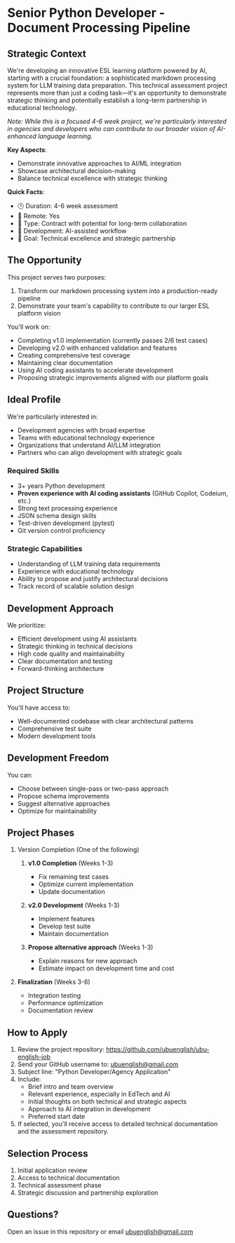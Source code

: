 # Senior Python Developer - Document Processing Pipeline

## Strategic Context

We're developing an innovative ESL learning platform powered by AI, starting with a crucial foundation: a sophisticated markdown processing system for LLM training data preparation. This technical assessment project represents more than just a coding task—it's an opportunity to demonstrate strategic thinking and potentially establish a long-term partnership in educational technology.

*Note: While this is a focused 4-6 week project, we're particularly interested in agencies and developers who can contribute to our broader vision of AI-enhanced language learning.*

**Key Aspects**:
- Demonstrate innovative approaches to AI/ML integration
- Showcase architectural decision-making
- Balance technical excellence with strategic thinking

**Quick Facts**:
- 🕒 Duration: 4-6 week assessment
- 📍 Remote: Yes
- 🔧 Type: Contract with potential for long-term collaboration
- 🤖 Development: AI-assisted workflow
- 🎯 Goal: Technical excellence and strategic partnership

## The Opportunity

This project serves two purposes:
1. Transform our markdown processing system into a production-ready pipeline
2. Demonstrate your team's capability to contribute to our larger ESL platform vision

You'll work on:
- Completing v1.0 implementation (currently passes 2/6 test cases)
- Developing v2.0 with enhanced validation and features
- Creating comprehensive test coverage
- Maintaining clear documentation
- Using AI coding assistants to accelerate development
- Proposing strategic improvements aligned with our platform goals

## Ideal Profile

We're particularly interested in:
- Development agencies with broad expertise
- Teams with educational technology experience
- Organizations that understand AI/LLM integration
- Partners who can align development with strategic goals

### Required Skills

- 3+ years Python development
- **Proven experience with AI coding assistants** (GitHub Copilot, Codeium, etc.)
- Strong text processing experience
- JSON schema design skills
- Test-driven development (pytest)
- Git version control proficiency

### Strategic Capabilities

- Understanding of LLM training data requirements
- Experience with educational technology
- Ability to propose and justify architectural decisions
- Track record of scalable solution design

## Development Approach

We prioritize:
- Efficient development using AI assistants
- Strategic thinking in technical decisions
- High code quality and maintainability
- Clear documentation and testing
- Forward-thinking architecture

## Project Structure

You'll have access to:

- Well-documented codebase with clear architectural patterns
- Comprehensive test suite
- Modern development tools

## Development Freedom

You can:

- Choose between single-pass or two-pass approach
- Propose schema improvements
- Suggest alternative approaches
- Optimize for maintainability

## Project Phases

1. Version Completion (One of the following)

   1. **v1.0 Completion** (Weeks 1-3)
      - Fix remaining test cases
      - Optimize current implementation
      - Update documentation

   2. **v2.0 Development** (Weeks 1-3)
      - Implement features
      - Develop test suite
      - Maintain documentation

   3. **Propose alternative approach** (Weeks 1-3)
      - Explain reasons for new approach
      - Estimate impact on development time and cost

2. **Finalization** (Weeks 3-6)
   - Integration testing
   - Performance optimization
   - Documentation review

## How to Apply

1. Review the project repository: <https://github.com/ubuenglish/ubu-english-job>
2. Send your GitHub username to: <ubuenglish@gmail.com>
3. Subject line: "Python Developer/Agency Application"
4. Include:
   - Brief intro and team overview
   - Relevant experience, especially in EdTech and AI
   - Initial thoughts on both technical and strategic aspects
   - Approach to AI integration in development
   - Preferred start date
5. If selected, you'll receive access to detailed technical documentation and the assessment repository.

## Selection Process

1. Initial application review
2. Access to technical documentation
3. Technical assessment phase
4. Strategic discussion and partnership exploration

## Questions?

Open an issue in this repository or email <ubuenglish@gmail.com>
